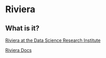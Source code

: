 # Riviera

## What is it?


[Riviera at the Data Science Research Institute](https://www.research.colostate.edu/dsri/hpc-riviera/ "Riviera Sign-up")


[Riviera Docs](Riviera_docs.md)
